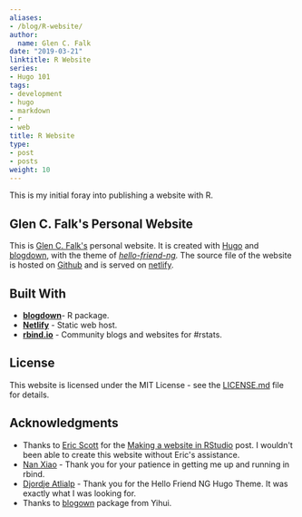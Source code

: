 ```yaml
---
aliases:
- /blog/R-website/
author:
  name: Glen C. Falk
date: "2019-03-21"
linktitle: R Website
series:
- Hugo 101
tags:
- development
- hugo
- markdown
- r
- web
title: R Website
type:
- post
- posts
weight: 10
---
```


This is my initial foray into publishing a website with R. 

## Glen C. Falk's Personal Website

This is [Glen C. Falk's](https://glencfalk.rbind.io/) personal website. It is created with [Hugo](https://gohugo.io) and [blogdown](https://bookdown.org/yihui/blogdown/), with the theme of *[hello-friend-ng](https://themes.gohugo.io/hugo-theme-hello-friend-ng/).*  The source file of the website is hosted on [Github](https://github.com/rbind/GlenFalk) and is served on [netlify](https://app.netlify.com).

## Built With

* [**blogdown**](https://github.com/rstudio/blogdown)- R package.
* [**Netlify**](https://www.netlify.com/) - Static web host.
* [**rbind.io**](https://github.com/rbind) - Community blogs and websites for #rstats.

## License

This website is licensed under the MIT License - see the [LICENSE.md](/LICENSE) file for details.

## Acknowledgments

* Thanks to [Eric Scott](https://github.com/Aariq) for the [Making a website in RStudio](http://www.ericrscott.com/2017/12/19/making-a-website-in-rstudio/) post. I wouldn't been able to create this website without Eric's assistance.
* [Nan Xiao](https://nanx.me/) - Thank you for your patience in getting me up and running in rbind.
* [Djordje Atlialp](https://atlialp.com/about/) - Thank you for the Hello Friend NG Hugo Theme. It was exactly what I was looking for.
* Thanks to [blogown](https://github.com/rstudio/blogdown) package from Yihui.
